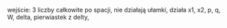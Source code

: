 wejście: 3 liczby całkowite po spacji,
nie działają ułamki, 
działa x1, x2, p, q, W, delta, pierwiastek z delty,  
